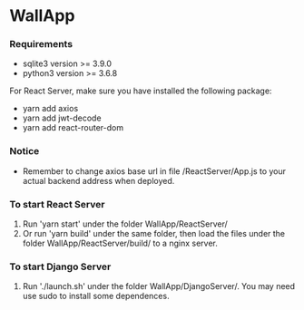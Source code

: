 # WallApp

### Requirements
  - sqlite3 version >= 3.9.0
  - python3 version >= 3.6.8

For React Server, make sure you have installed the following package:
  - yarn add axios
  - yarn add jwt-decode
  - yarn add react-router-dom

### Notice
  - Remember to change axios base url in file /ReactServer/App.js to your actual backend address when deployed.

### To start React Server
1. Run 'yarn start' under the folder WallApp/ReactServer/
2. Or run 'yarn build' under the same folder, then load the files under the folder WallApp/ReactServer/build/ to a nginx server.

### To start Django Server
1. Run './launch.sh' under the folder WallApp/DjangoServer/. You may need use sudo to install some dependences.